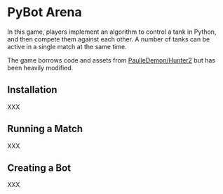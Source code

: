 # PyBot Arena

In this game, players implement an algorithm to control a tank in Python, and
then compete them against each other. A number of tanks can be active in a
single match at the same time.

The game borrows code and assets from
[PaulleDemon/Hunter2](https://github.com/PaulleDemon/Hunter2) but has been
heavily modified.

## Installation

XXX

## Running a Match

XXX

## Creating a Bot

XXX



